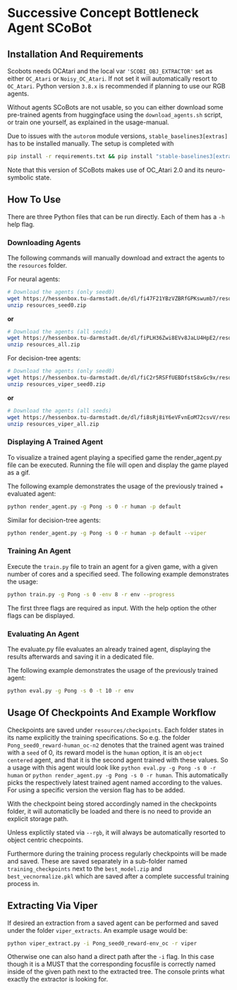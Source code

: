 # Successive Concept Bottleneck Agent SCoBot
## Installation And Requirements
Scobots needs OCAtari and the local var ```'SCOBI_OBJ_EXTRACTOR'``` set as either ```OC_Atari``` or ```Noisy_OC_Atari```. If not set it will automatically resort to ```OC_Atari```. Python version ```3.8.x``` is recommended if planning to use our RGB agents.

Without agents SCoBots are not usable, so you can either download some pre-trained agents from huggingface using the ```download_agents.sh``` script, or train one yourself, as explained in the usage-manual.

Due to issues with the ```autorom``` module versions, ```stable_baselines3[extras]``` has to be installed manually. The setup is completed with
```bash
pip install -r requirements.txt && pip install "stable-baselines3[extras]==2.0.0"
```

Note that this version of SCoBots makes use of OC_Atari 2.0 and its neuro-symbolic state.

## How To Use
There are three Python files that can be run directly. Each of them has a ```-h``` help flag.

### Downloading Agents
The following commands will manually download and extract the agents to the ```resources``` folder.

For neural agents:
```bash
# Download the agents (only seed0)
wget https://hessenbox.tu-darmstadt.de/dl/fi47F21YBzVZBRfGPKswumb7/resources_seed0.zip 
unzip resources_seed0.zip
```
**or** 
```bash
# Download the agents (all seeds)
wget https://hessenbox.tu-darmstadt.de/dl/fiPLH36Zwi8EVv8JaLU4HpE2/resources_all.zip
unzip resources_all.zip
```

For decision-tree agents:
```bash
# Download the agents (only seed0)
wget https://hessenbox.tu-darmstadt.de/dl/fiC2r5RSFfUEBDfstS8xGc9x/resources_viper_seed0.zip
unzip resources_viper_seed0.zip 
```
**or** 
```bash
# Download the agents (all seeds)
wget https://hessenbox.tu-darmstadt.de/dl/fi8sRj8iY6eVFvnEoM72csvV/resources_viper_all.zip
unzip resources_viper_all.zip
```

### Displaying A Trained Agent
To visualize a trained agent playing a specified game the render_agent.py file can be executed.
Running the file will open and display the game played as a gif.

The following example demonstrates the usage of the previously trained + evaluated agent:
```bash
python render_agent.py -g Pong -s 0 -r human -p default
```
Similar for decision-tree agents:
```bash
python render_agent.py -g Pong -s 0 -r human -p default --viper
```


### Training An Agent
Execute the ```train.py``` file to train an agent for a given game, with a given number of cores and a specified seed.
The following example demonstrates the usage:
```bash
python train.py -g Pong -s 0 -env 8 -r env --progress
```
The first three flags are required as input. With the help option the other flags can be displayed.
### Evaluating An Agent
The evaluate.py file evaluates an already trained agent, displaying the results afterwards and saving it in a dedicated file.

The following example demonstrates the usage of the previously trained agent:
```bash
python eval.py -g Pong -s 0 -t 10 -r env
```

## Usage Of Checkpoints And Example Workflow
Checkpoints are saved under ```resources/checkpoints```.
Each folder states in its name explicitly the training specifications.
So e.g. the folder ```Pong_seed0_reward-human_oc-n2``` denotes that the trained agent was trained with a ```seed``` of 0, its reward model is the ```human``` option, it is an ```object centered``` agent,  and that it is the second agent trained with these values.
So a usage with this agent would look like ```python eval.py -g Pong -s 0 -r human``` or ```python render_agent.py -g Pong -s 0 -r human```. This automatically picks the respectively latest trained agent named according to the values. For using a specific version the version flag has to be added.

With the checkpoint being stored accordingly named in the checkpoints folder, it will automaticlly be loaded and there is no need to provide an explicit storage path.

Unless explictily stated via ```--rgb```, it will always be automatically resorted to object centric checpoints.

Furthermore during the training process regularly checkpoints will be made and saved. These are saved separately in a sub-folder named ```training_checkpoints``` next to the ```best_model.zip``` and ```best_vecnormalize.pkl``` which are saved after a complete successful training process in. 

## Extracting Via Viper
If desired an extraction from a saved agent can be performed and saved under the folder ```viper_extracts```. An example usage would be:
```bash
python viper_extract.py -i Pong_seed0_reward-env_oc -r viper
```
Otherwise one can also hand a direct path after the ```-i``` flag. In this case though it is a MUST that the corresponding focusfile is correctly named inside of the given path next to the extracted tree.
The console prints what exactly the extractor is looking for.
